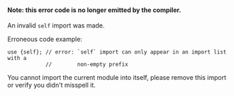 #### Note: this error code is no longer emitted by the compiler.

An invalid `self` import was made.

Erroneous code example:

```ignore (error is no longer emitted)
use {self}; // error: `self` import can only appear in an import list with a
            //        non-empty prefix
```

You cannot import the current module into itself, please remove this import
or verify you didn't misspell it.
